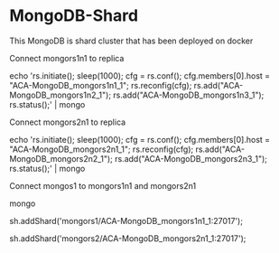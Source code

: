 # MongoDB-Shard
This MongoDB is shard cluster that has been deployed on docker

Connect mongors1n1 to replica

echo 'rs.initiate(); sleep(1000); cfg = rs.conf(); cfg.members[0].host = "ACA-MongoDB_mongors1n1_1"; rs.reconfig(cfg); rs.add("ACA-MongoDB_mongors1n2_1"); rs.add("ACA-MongoDB_mongors1n3_1"); rs.status();' | mongo

Connect mongors2n1 to replica

echo 'rs.initiate(); sleep(1000); cfg = rs.conf(); cfg.members[0].host = "ACA-MongoDB_mongors2n1_1"; rs.reconfig(cfg); rs.add("ACA-MongoDB_mongors2n2_1"); rs.add("ACA-MongoDB_mongors2n3_1"); rs.status();' | mongo

Connect mongos1 to mongors1n1 and mongors2n1

mongo

sh.addShard('mongors1/ACA-MongoDB_mongors1n1_1:27017'); 

sh.addShard('mongors2/ACA-MongoDB_mongors2n1_1:27017'); 
